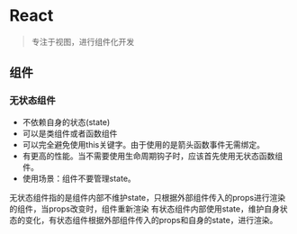 # React

> 专注于视图，进行组件化开发

## 组件

### 无状态组件

- 不依赖自身的状态(state)
- 可以是类组件或者函数组件
- 可以完全避免使用this关键字。由于使用的是箭头函数事件无需绑定。
- 有更高的性能。当不需要使用生命周期钩子时，应该首先使用无状态函数组件。
- 使用场景：组件不要管理state。

无状态组件指的是组件内部不维护state，只根据外部组件传入的props进行渲染的组件，当props改变时，组件重新渲染 有状态组件内部使用state，维护自身状态的变化，有状态组件根据外部组件传入的props和自身的state，进行渲染。